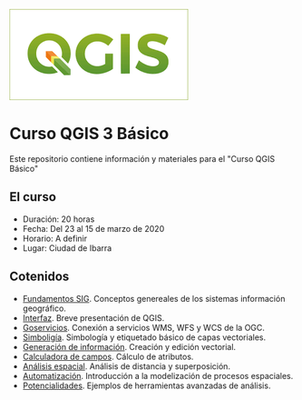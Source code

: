 ![Logo](/logo.png)

# Curso QGIS 3 Básico
Este repositorio contiene información y materiales para el "Curso QGIS Básico"

## El curso

- Duración: 20 horas
- Fecha: Del 23 al 15 de marzo de 2020
- Horario: A definir
- Lugar: Ciudad de Ibarra


## Cotenidos

* [Fundamentos SIG](fundamentos/fundamentos.md). Conceptos genereales de los sistemas información geográfico.
* [Interfaz](interfaz/interfaz.md). Breve presentación de QGIS.
* [Goservicios](geoservicios/geoservicios.md). Conexión a servicios WMS, WFS y WCS de la OGC.
* [Simboligía](simbologia/simbologia.md). Simbología y etiquetado básico de capas vectoriales.
* [Generación de información](vectorizacion/vectorizacion.md). Creación y edición vectorial.
* [Calculadora de campos](calculadora/calculadora.md). Cálculo de atributos.
* [Análisis espacial](analisis/analisis.md). Análisis de distancia y superposición.
* [Automatización](automatizacion/automatizacion.md). Introducción a la modelización de procesos espaciales.
* [Potencialidades](potencialidades/potencialidades.md). Ejemplos de herramientas avanzadas de análisis.